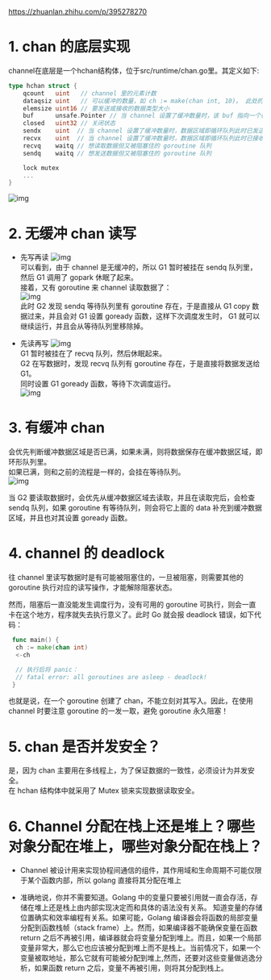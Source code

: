 https://zhuanlan.zhihu.com/p/395278270
# 1. chan 的底层实现
channel在底层是一个hchan结构体，位于src/runtime/chan.go里。其定义如下:
```go
type hchan struct {
    qcount   uint   // channel 里的元素计数
    dataqsiz uint   // 可以缓冲的数量，如 ch := make(chan int, 10)。 此处的 10 即 dataqsiz
    elemsize uint16 // 要发送或接收的数据类型大小
    buf      unsafe.Pointer // 当 channel 设置了缓冲数量时，该 buf 指向一个存储缓冲数据的区域，该区域是一个循环队列的数据结构
    closed   uint32 // 关闭状态
    sendx    uint  // 当 channel 设置了缓冲数量时，数据区域即循环队列此时已发送数据的索引位置
    recvx    uint  // 当 channel 设置了缓冲数量时，数据区域即循环队列此时已接收数据的索引位置
    recvq    waitq // 想读取数据但又被阻塞住的 goroutine 队列
    sendq    waitq // 想发送数据但又被阻塞住的 goroutine 队列

    lock mutex
    ...
}
```
![img](https://pic4.zhimg.com/80/v2-9452c08ff058590cea1b40a39fd8c70f_720w.webp)

# 2. 无缓冲 chan 读写
* 先写再读
![img](https://pic2.zhimg.com/80/v2-f2738822fbf052dff0ee47cb225fc405_720w.webp)  
可以看到，由于 channel 是无缓冲的，所以 G1 暂时被挂在 sendq 队列里，然后 G1 调用了 gopark 休眠了起来。    
接着，又有 goroutine 来 channel 读取数据了：  
![img](https://pic3.zhimg.com/80/v2-451480d87d1d19fa72fce11779ef7742_720w.webp)  
此时 G2 发现 sendq 等待队列里有 goroutine 存在，于是直接从 G1 copy 数据过来，并且会对 G1 设置 goready 函数，这样下次调度发生时， G1 就可以继续运行，并且会从等待队列里移除掉。  

* 先读再写
![img](https://pic3.zhimg.com/80/v2-b18555f9ae91578c29213fade271e97a_720w.webp)  
G1 暂时被挂在了 recvq 队列，然后休眠起来。  
G2 在写数据时，发现 recvq 队列有 goroutine 存在，于是直接将数据发送给 G1。  
同时设置 G1 goready 函数，等待下次调度运行。  
![img](https://pic4.zhimg.com/80/v2-d3692a423f1a347213ec28d0bb3e921b_720w.webp)

# 3. 有缓冲 chan
会优先判断缓冲数据区域是否已满，如果未满，则将数据保存在缓冲数据区域，即环形队列里。  
如果已满，则和之前的流程是一样的，会挂在等待队列。  
![img](https://pic4.zhimg.com/80/v2-53c29200c3be1f606ba80741d7979a0f_720w.webp)  

当 G2 要读取数据时，会优先从缓冲数据区域去读取，并且在读取完后，会检查 sendq 队列，如果 goroutine 有等待队列，则会将它上面的 data 补充到缓冲数据区域，并且也对其设置 goready 函数。  

# 4. channel 的 deadlock
往 channel 里读写数据时是有可能被阻塞住的，一旦被阻塞，则需要其他的 goroutine 执行对应的读写操作，才能解除阻塞状态。  

然而，阻塞后一直没能发生调度行为，没有可用的 goroutine 可执行，则会一直卡在这个地方，程序就失去执行意义了。此时 Go 就会报 deadlock 错误，如下代码：  
```go
 func main() {
  ch := make(chan int)
  <-ch

  // 执行后将 panic：
  // fatal error: all goroutines are asleep - deadlock!
 }
```
也就是说，在一个 goroutine 创建了 chan，不能立刻对其写入。因此，在使用 channel 时要注意 goroutine 的一发一取，避免 goroutine 永久阻塞！  

# 5. chan 是否并发安全？
是，因为 chan 主要用在多线程上，为了保证数据的一致性，必须设计为并发安全。  
在 hchan 结构体中就采用了 Mutex 锁来实现数据读取安全。  

# 6. Channel 分配在栈上还是堆上？哪些对象分配在堆上，哪些对象分配在栈上？
* Channel 被设计用来实现协程间通信的组件，其作用域和生命周期不可能仅限于某个函数内部，所以 golang 直接将其分配在堆上  

* 准确地说，你并不需要知道。Golang 中的变量只要被引用就一直会存活，存储在堆上还是栈上由内部实现决定而和具体的语法没有关系。
知道变量的存储位置确实和效率编程有关系。如果可能，Golang 编译器会将函数的局部变量分配到函数栈帧（stack frame）上。然而，如果编译器不能确保变量在函数 return 之后不再被引用，编译器就会将变量分配到堆上。而且，如果一个局部变量非常大，那么它也应该被分配到堆上而不是栈上。当前情况下，如果一个变量被取地址，那么它就有可能被分配到堆上,然而，还要对这些变量做逃逸分析，如果函数 return 之后，变量不再被引用，则将其分配到栈上。
